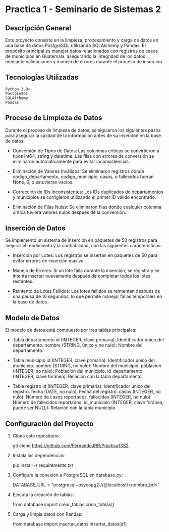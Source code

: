 # Practica 1 - Seminario de Sistemas 2
## Descripción General

Este proyecto consiste en la limpieza, procesamiento y carga de datos en una base de datos PostgreSQL utilizando SQLAlchemy y Pandas. El propósito principal es manejar datos relacionados con registros de casos de municipios en Guatemala, asegurando la integridad de los datos mediante validaciones y manejo de errores durante el proceso de inserción.
## Tecnologías Utilizadas

    Python 3.9+
    PostgreSQL
    SQLAlchemy
    Pandas

## Proceso de Limpieza de Datos

Durante el proceso de limpieza de datos, se siguieron los siguientes pasos para asegurar la calidad de la información antes de su inserción en la base de datos:

- Conversión de Tipos de Datos:
        Las columnas críticas se convirtieron a tipos int64, string y datetime.
        Las filas con errores de conversión se eliminaron automáticamente para evitar inconsistencias.

- Eliminación de Valores Inválidos:
        Se eliminaron registros donde codigo_departamento, codigo_municipio, casos, o fallecidos fueran None, 0, o estuvieran vacíos.

- Corrección de IDs Inconsistentes:
        Los IDs duplicados de departamentos y municipios se corrigieron utilizando el primer ID válido encontrado.

- Eliminación de Filas Nulas:
        Se eliminaron filas donde cualquier columna crítica tuviera valores nulos después de la conversión.

## Inserción de Datos

Se implementó un sistema de inserción en paquetes de 50 registros para mejorar el rendimiento y la confiabilidad, con las siguientes características:

- Inserción por Lotes:
        Los registros se insertan en paquetes de 50 para evitar errores de inserción masiva.

- Manejo de Errores:
        Si un lote falla durante la inserción, se registra y se intenta insertar nuevamente después de completar todos los lotes restantes.

- Reintento de Lotes Fallidos:
        Los lotes fallidos se reintentan después de una pausa de 10 segundos, lo que permite manejar fallas temporales en la base de datos.

## Modelo de Datos

El modelo de datos está compuesto por tres tablas principales:

- Tabla departamento
        id (INTEGER, clave primaria): Identificador único del departamento.
        nombre (STRING, único y no nulo): Nombre del departamento.

- Tabla municipio
        id (INTEGER, clave primaria): Identificador único del municipio.
        nombre (STRING, no nulo): Nombre del municipio.
        poblacion (INTEGER, no nulo): Población del municipio.
        id_departamento (INTEGER, clave foránea): Relación con la tabla departamento.

- Tabla registro
        id (INTEGER, clave primaria): Identificador único del registro.
        fecha (DATE, no nulo): Fecha del registro.
        casos (INTEGER, no nulo): Número de casos reportados.
        fallecidos (INTEGER, no nulo): Número de fallecidos reportados.
        id_municipio (INTEGER, clave foránea, puede ser NULL): Relación con la tabla municipio.

## Configuración del Proyecto

1. Clona este repositorio:

    git clone https://github.com/FernandoJRR/Practica1SS2

2. Instala las dependencias:

    pip install -r requirements.txt

3. Configura la conexión a PostgreSQL en database.py:

    DATABASE_URL = "postgresql+psycopg2://<usuario>@localhost/<nombre_bd>"

4. Ejecuta la creación de tablas:

    from database import crear_tablas
    crear_tablas()

5. Carga y limpia datos con Pandas:

    from database import insertar_datos
    insertar_datos(df)
